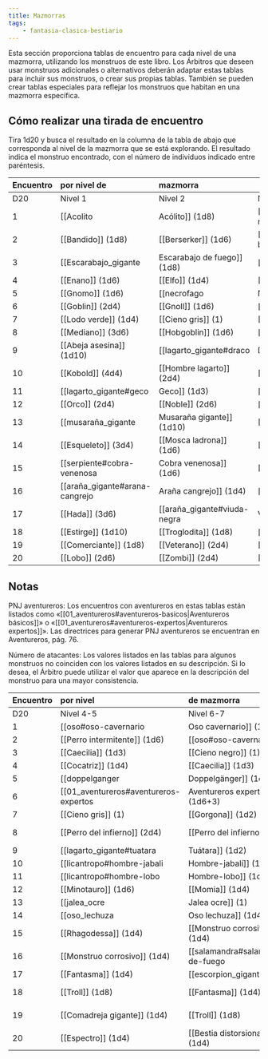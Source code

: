 ```yaml
---
title: Mazmorras
tags:
    - fantasia-clasica-bestiario
---
```

Esta sección proporciona tablas de encuentro para cada nivel de una mazmorra, utilizando los monstruos de este libro. Los Árbitros que deseen usar monstruos adicionales o alternativos deberán adaptar estas tablas para incluir sus monstruos, o crear sus propias tablas. También se pueden crear tablas especiales para reflejar los monstruos que habitan en una mazmorra específica.

## Cómo realizar una tirada de encuentro
Tira 1d20 y busca el resultado en la columna de la tabla de abajo que corresponda al nivel de la mazmorra que se está explorando. El resultado indica el monstruo encontrado, con el número de individuos indicado entre paréntesis.

| Encuentro | por nivel de              | mazmorra               |                                   |
| --------- | :------------------------ | :--------------------- | :-------------------------------- |
| D20       | Nivel 1                   | Nivel 2                | Nivel 3                           |
| 1         | [[Acolito|Acólito]] (1d8)             | [[Escarabajo_gigante#escarabajo-negro|Escarabajo negro]] (1d8) | [[Simio blanco]] (1d6)                |
| 2         | [[Bandido]] (1d8)             | [[Berserker]] (1d6)        | [[01_aventureros#aventureros-basicos|Aventurero básico]] (1d4+4)         |
| 3         | [[Escarabajo_gigante|Escarabajo de fuego]] (1d8) | [[gran_felino#puma|Puma]] (1d4)             | [[Escarabajo_gigante#escarabajo-tigre|Escarabajo tigre]] (1d6)            |
| 4         | [[Enano]] (1d6)               | [[Elfo]] (1d4)             | [[Osgo]] (2d4)                        |
| 5         | [[Gnomo]] (1d6)               | [[necrofago|Necrófago]] (1d6)        | [[gusano_carroñero|Gusano carroñero]] (1d3)            |
| 6         | [[Goblin]] (2d4)              | [[Gnoll]] (1d6)            | [[doppelganger|Doppelgänger]] (1d6)                |
| 7         | [[Lodo verde]] (1d4)          | [[Cieno gris]] (1)         | [[Hormiga legionaria]] (2d4)          |
| 8         | [[Mediano]] (3d6)             | [[Hobgoblin]] (1d6)        | [[gargola|Gárgola]] (1d6)                     |
| 9         | [[Abeja asesina]] (1d10)      | [[lagarto_gigante#draco|Draco]] (1d4)            | [[Cubo gelatinoso]] (1)               |
| 10        | [[Kobold]] (4d4)              | [[Hombre lagarto]] (2d4)   | [[Harpia|Harpía]] (1d6)                      |
| 11        | [[lagarto_gigante#geco|Geco]] (1d3)                | [[neandertal_cavernicola|Neandertal]] (1d10)      | [[estatua_viviente#estatua-viviente-de-cristal|Estatua viviente de cristal]] (1d6) |
| 12        | [[Orco]] (2d4)                | [[Noble]] (2d6)            | [[licantropo#hombre-rata|Hombre-rata]] (1d8)                 |
| 13        | [[musaraña_gigante|Musaraña gigante]] (1d10)   | [[Pixie]] (2d4)            | [[Clarividente]] (1d4)                |
| 14        | [[Esqueleto]] (3d4)           | [[Mosca ladrona]] (1d6)    | [[Medusa]] (1d3)                      |
| 15        | [[serpiente#cobra-venenosa|Cobra venenosa]] (1d6)      | [[Gran babuino]] (2d6)     | [[jalea_ocre|Jalea ocre]] (1)                    |
| 16        | [[araña_gigante#arana-cangrejo|Araña cangrejo]] (1d4)      | [[serpiente#vibora|Víbora]] (1d8)           | [[Ogro]] (1d6)                        |
| 17        | [[Hada]] (3d6)                | [[araña_gigante#viuda-negra|Viuda negra]] (1d3)      | [[Sombra]] (1d8)                      |
| 18        | [[Estirge]] (1d10)            | [[Troglodita]] (1d8)       | [[araña_gigante#tarantela|Tarantela]] (1d3)                   |
| 19        | [[Comerciante]] (1d8)         | [[Veterano]] (2d4)         | [[Throghrin]] (1d6)                   |
| 20        | [[Lobo]] (2d6)                | [[Zombi]] (2d4)            | [[Tumulario]] (1d6)                   |

## Notas
PNJ aventureros: Los encuentros con aventureros en estas tablas están listados como «[[01_aventureros#aventureros-basicos|Aventureros básicos]]» o «[[01_aventureros#aventureros-expertos|Aventureros expertos]]». Las directrices para generar PNJ aventureros se encuentran en Aventureros, pág. 76.

Número de atacantes: Los valores listados en las tablas para algunos monstruos no coinciden con los valores listados en su descripción. Si lo desea, el Árbitro puede utilizar el valor que aparece en la descripción del monstruo para una mayor consistencia.

| Encuentro | por nivel                    | de mazmorra                  |                              |
| --------- | :--------------------------- | :--------------------------- | :--------------------------- |
| D20       | Nivel 4-5                    | Nivel 6-7                    | Nivel 8+                     |
| 1         | [[oso#oso-cavernario|Oso cavernario]] (1d2)         | [[Basilisco]] (1d6)              | [[Cieno negro]] (1)              |
| 2         | [[Perro intermitente]] (1d6)     | [[oso#oso-cavernario|Oso cavernario]] (1d2)         | [[Quimera]] (1d2)                |
| 3         | [[Caecilia]] (1d3)               | [[Cieno negro]] (1)              | [[dragon#dragon-negro|Dragón negro]] (1d4)           |
| 4         | [[Cocatriz]] (1d4)               | [[Caecilia]] (1d3)               | [[dragon#dragon-azul|Dragón azul]] (1d4)            |
| 5         | [[doppelganger|Doppelgänger]] (1d6)           | [[dragon#dragon-blanco|Dragón blanco]] (1d4)          | [[dragon#dragon-dorado|Dragón dorado]] (1d4)          |
| 6         | [[01_aventureros#aventureros-expertos|Aventureros expertos]] (1d6+3) | [[01_aventureros#aventureros-expertos|Aventureros expertos]] (1d6+3) | [[dragon#dragon-verde|Dragón verde]] (1d4)           |
| 7         | [[Cieno gris]] (1)               | [[Gorgona]] (1d2)                | [[dragon#dragon-rojo|Dragón rojo]] (1d4)            |
| 8         | [[Perro del infierno]] (2d4)     | [[Perro del infierno]] (2d4)     | [[01_aventureros#aventureros-expertos|Aventureros expertos]] (1d6+3) |
| 9         | [[lagarto_gigante#tuatara|Tuátara]] (1d2)                | [[Hidra]], 1d4+4DG (1)           | [[gigante#gigante-de-las-colinas|Gigante de las colinas]] (1d4) |
| 10        | [[licantropo#hombre-jabali|Hombre-jabalí]] (1d4)          | [[licantropo#hombre-tigre|Hombre-tigre]] (1d4)           | [[gigante#gigante-de-piedra|Gigante de piedra]] (1d2)      |
| 11        | [[licantropo#hombre-lobo|Hombre-lobo]] (1d6)            | [[Minotauro]] (1d6)              | [[golem#golem de-ambar|Gólem de ámbar]] (1)           |
| 12        | [[Minotauro]] (1d6)              | [[Momia]] (1d4)                  | [[golem#golem de-hueso|Gólem de hueso]] (1)           |
| 13        | [[jalea_ocre|Jalea ocre]] (1)               | [[jalea_ocre|Jalea ocre]] (1)               | [[Hidra]], 1d4+8DG (1)           |
| 14        | [[oso_lechuza|Oso lechuza]] (1d4)            | [[oso_lechuza|Oso lechuza]] (1d4)            | [[licantropo#hombre-puerco|Hombre-puerco]] (1d3)          |
| 15        | [[Rhagodessa]] (1d4)             | [[Monstruo corrosivo]] (1d4)     | [[licantropo#hombre-oso|Hombre-oso]] (1d4)             |
| 16        | [[Monstruo corrosivo]] (1d4)     | [[salamandra#salamandra-de-fuego|Salamandra de fuego]] (1d4+1)  | [[manticora|Mantícora]] (1d2)              |
| 17        | [[Fantasma]] (1d4)               | [[escorpion_gigante|Escorpión gigante]] (1d6)      | [[gusano_purpura|Gusano púrpura]] (1d2)         |
| 18        | [[Troll]] (1d8)                  | [[Fantasma]] (1d4)               | [[salamandra#salamandra-de-fuego|Salamandra de fuego]] (1d4+1)  |
| 19        | [[Comadreja gigante]] (1d4)      | [[Troll]] (1d8)                  | [[salamandra#salamandra-de-hielo|Salamandra de hielo]] (1d3)    |
| 20        | [[Espectro]] (1d4)               | [[Bestia distorsionadora]] (1d4) | [[Vampiro]] (1d4)                |
